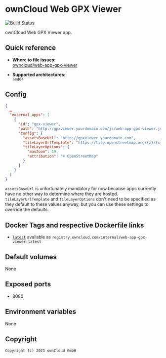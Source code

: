 # ownCloud Web GPX Viewer

[![Build Status](https://drone.owncloud.com/api/badges/owncloud/web-app-gpx-viewer/status.svg)](https://drone.owncloud.com/owncloud/web-app-gpx-viewer)

ownCloud Web GPX Viewer app.

## Quick reference

- **Where to file issues:**\
  [owncloud/web-app-gpx-viewer](https://github.com/owncloud/web-app-gpx-viewer/issues)

- **Supported architectures:**\
  `amd64`

## Config

```json
{
  …
  "external_apps": [
    {
      "id": "gpx-viewer",
      "path": "http://gpxviewer.yourdomain.com/js/web-app-gpx-viewer.js",
      "config": {
        "assetsBaseUrl": "http://gpxviewer.yourdomain.com",
        "tileLayerUrlTemplate": "https://tile.openstreetmap.org/{z}/{x}/{y}.png",
        "tileLayerOptions": {
          "maxZoom": 19,
          "attribution": "© OpenStreetMap"
        }
      }
    }
  ]
}
```

`assetsBaseUrl` is unfortunately mandatory for now because apps currently have no other way to determine where they are hosted.
`tileLayerUrlTemplate` and `tileLayerOptions` don't need to be specified as they default to these values anyway, but you can use these settings to override the defaults.

## Docker Tags and respective Dockerfile links

- [`latest`](https://github.com/owncloud/web-app-gpx-viewer/blob/master/docker/Dockerfile) available as `registry.owncloud.com/internal/web-app-gpx-viewer:latest`

## Default volumes

None

## Exposed ports

- 8080

## Environment variables

None

## Copyright

```Text
Copyright (c) 2021 ownCloud GmbH
```
